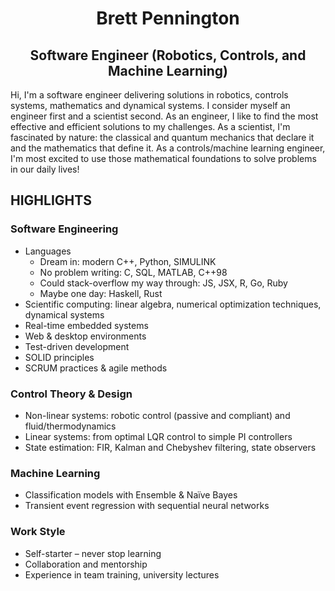 
<h1 align="center"> Brett Pennington </h1>
<h2 align="center"> Software Engineer (Robotics, Controls, and Machine Learning) </h2>

Hi,
I'm a software engineer delivering solutions in robotics, controls systems, mathematics and dynamical systems. I consider myself an engineer first and a scientist second. As an engineer, I like to find the most effective and efficient solutions to my challenges. As a scientist, I'm fascinated by nature: the classical and quantum mechanics that declare it and the mathematics that define it. As a controls/machine learning engineer, I'm most excited to use those mathematical foundations to solve problems in our daily lives!

## HIGHLIGHTS
### Software Engineering
* Languages
  * Dream in: modern C++, Python, SIMULINK
  * No problem writing: C, SQL, MATLAB, C++98
  * Could stack-overflow my way through: JS, JSX, R, Go, Ruby
  * Maybe one day: Haskell, Rust
* Scientific computing: linear algebra, numerical optimization techniques, dynamical systems
* Real-time embedded systems
* Web & desktop environments
* Test-driven development
* SOLID principles
* SCRUM practices & agile methods

### Control Theory & Design
* Non-linear systems: robotic control (passive and compliant) and fluid/thermodynamics
* Linear systems: from optimal LQR control to simple PI controllers 
* State estimation: FIR, Kalman and Chebyshev filtering, state observers

### Machine Learning
* Classification models with Ensemble & Naïve Bayes
* Transient event regression with sequential neural networks

### Work Style
* Self-starter – never stop learning
* Collaboration and mentorship
* Experience in team training, university lectures
